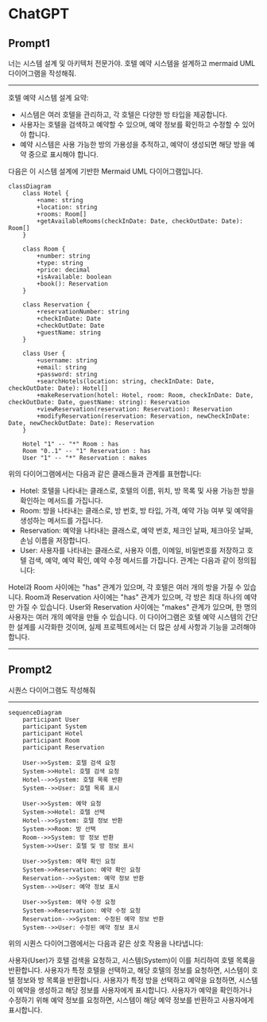 # ChatGPT

## Prompt1 
너는 시스템 설계 및 아키텍처 전문가야. 호텔 예약 시스템을 설계하고 mermaid UML 다이어그램을 작성해줘.

---

호텔 예약 시스템 설계 요약:
- 시스템은 여러 호텔을 관리하고, 각 호텔은 다양한 방 타입을 제공합니다.
- 사용자는 호텔을 검색하고 예약할 수 있으며, 예약 정보를 확인하고 수정할 수 있어야 합니다.
- 예약 시스템은 사용 가능한 방의 가용성을 추적하고, 예약이 생성되면 해당 방을 예약 중으로 표시해야 합니다.


다음은 이 시스템 설계에 기반한 Mermaid UML 다이어그램입니다.

```mermaid
classDiagram
    class Hotel {
        +name: string
        +location: string
        +rooms: Room[]
        +getAvailableRooms(checkInDate: Date, checkOutDate: Date): Room[]
    }

    class Room {
        +number: string
        +type: string
        +price: decimal
        +isAvailable: boolean
        +book(): Reservation
    }

    class Reservation {
        +reservationNumber: string
        +checkInDate: Date
        +checkOutDate: Date
        +guestName: string
    }

    class User {
        +username: string
        +email: string
        +password: string
        +searchHotels(location: string, checkInDate: Date, checkOutDate: Date): Hotel[]
        +makeReservation(hotel: Hotel, room: Room, checkInDate: Date, checkOutDate: Date, guestName: string): Reservation
        +viewReservation(reservation: Reservation): Reservation
        +modifyReservation(reservation: Reservation, newCheckInDate: Date, newCheckOutDate: Date): Reservation
    }

    Hotel "1" -- "*" Room : has
    Room "0..1" -- "1" Reservation : has
    User "1" -- "*" Reservation : makes

```

위의 다이어그램에서는 다음과 같은 클래스들과 관계를 표현합니다:

- Hotel: 호텔을 나타내는 클래스로, 호텔의 이름, 위치, 방 목록 및 사용 가능한 방을 확인하는 메서드를 가집니다.
- Room: 방을 나타내는 클래스로, 방 번호, 방 타입, 가격, 예약 가능 여부 및 예약을 생성하는 메서드를 가집니다.
- Reservation: 예약을 나타내는 클래스로, 예약 번호, 체크인 날짜, 체크아웃 날짜, 손님 이름을 저장합니다.
- User: 사용자를 나타내는 클래스로, 사용자 이름, 이메일, 비밀번호를 저장하고 호텔 검색, 예약, 예약 확인, 예약 수정 메서드를 가집니다.
관계는 다음과 같이 정의됩니다:

Hotel과 Room 사이에는 "has" 관계가 있으며, 각 호텔은 여러 개의 방을 가질 수 있습니다.
Room과 Reservation 사이에는 "has" 관계가 있으며, 각 방은 최대 하나의 예약만 가질 수 있습니다.
User와 Reservation 사이에는 "makes" 관계가 있으며, 한 명의 사용자는 여러 개의 예약을 만들 수 있습니다.
이 다이어그램은 호텔 예약 시스템의 간단한 설계를 시각화한 것이며, 실제 프로젝트에서는 더 많은 상세 사항과 기능을 고려해야 합니다.

---

## Prompt2 
시퀀스 다이어그램도 작성해줘

---

```mermaid
sequenceDiagram
    participant User
    participant System
    participant Hotel
    participant Room
    participant Reservation

    User->>System: 호텔 검색 요청
    System->>Hotel: 호텔 검색 요청
    Hotel-->>System: 호텔 목록 반환
    System-->>User: 호텔 목록 표시

    User->>System: 예약 요청
    System->>Hotel: 호텔 선택
    Hotel-->>System: 호텔 정보 반환
    System->>Room: 방 선택
    Room-->>System: 방 정보 반환
    System->>User: 호텔 및 방 정보 표시

    User->>System: 예약 확인 요청
    System->>Reservation: 예약 확인 요청
    Reservation-->>System: 예약 정보 반환
    System-->>User: 예약 정보 표시

    User->>System: 예약 수정 요청
    System->>Reservation: 예약 수정 요청
    Reservation-->>System: 수정된 예약 정보 반환
    System-->>User: 수정된 예약 정보 표시
```
위의 시퀀스 다이어그램에서는 다음과 같은 상호 작용을 나타냅니다:

사용자(User)가 호텔 검색을 요청하고, 시스템(System)이 이를 처리하여 호텔 목록을 반환합니다.
사용자가 특정 호텔을 선택하고, 해당 호텔의 정보를 요청하면, 시스템이 호텔 정보와 방 목록을 반환합니다.
사용자가 특정 방을 선택하고 예약을 요청하면, 시스템이 예약을 생성하고 해당 정보를 사용자에게 표시합니다.
사용자가 예약을 확인하거나 수정하기 위해 예약 정보를 요청하면, 시스템이 해당 예약 정보를 반환하고 사용자에게 표시합니다.

